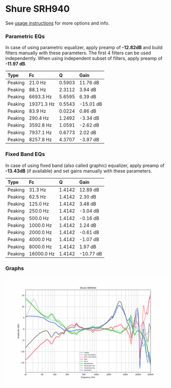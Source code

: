 # Shure SRH940
See [usage instructions](https://github.com/jaakkopasanen/AutoEq#usage) for more options and info.

### Parametric EQs
In case of using parametric equalizer, apply preamp of **-12.82dB** and build filters manually
with these parameters. The first 4 filters can be used independently.
When using independent subset of filters, apply preamp of **-11.97 dB**.

| Type    | Fc         |      Q | Gain      |
|:--------|:-----------|:-------|:----------|
| Peaking | 21.0 Hz    | 0.5903 | 11.76 dB  |
| Peaking | 88.1 Hz    | 2.3112 | 3.94 dB   |
| Peaking | 6693.3 Hz  | 5.6595 | 6.39 dB   |
| Peaking | 19371.3 Hz | 0.5543 | -15.01 dB |
| Peaking | 83.9 Hz    | 0.0224 | 0.86 dB   |
| Peaking | 290.4 Hz   | 1.2492 | -3.34 dB  |
| Peaking | 3592.8 Hz  | 1.0591 | -2.62 dB  |
| Peaking | 7937.1 Hz  | 0.6773 | 2.02 dB   |
| Peaking | 8257.8 Hz  | 4.3707 | -3.97 dB  |

### Fixed Band EQs
In case of using fixed band (also called graphic) equalizer, apply preamp of **-13.43dB**
(if available) and set gains manually with these parameters.

| Type    | Fc         |      Q | Gain      |
|:--------|:-----------|:-------|:----------|
| Peaking | 31.3 Hz    | 1.4142 | 12.89 dB  |
| Peaking | 62.5 Hz    | 1.4142 | 2.30 dB   |
| Peaking | 125.0 Hz   | 1.4142 | 3.48 dB   |
| Peaking | 250.0 Hz   | 1.4142 | -3.04 dB  |
| Peaking | 500.0 Hz   | 1.4142 | -0.16 dB  |
| Peaking | 1000.0 Hz  | 1.4142 | 1.24 dB   |
| Peaking | 2000.0 Hz  | 1.4142 | -0.61 dB  |
| Peaking | 4000.0 Hz  | 1.4142 | -1.07 dB  |
| Peaking | 8000.0 Hz  | 1.4142 | 1.97 dB   |
| Peaking | 16000.0 Hz | 1.4142 | -10.77 dB |

### Graphs
![](./Shure%20SRH940.png)